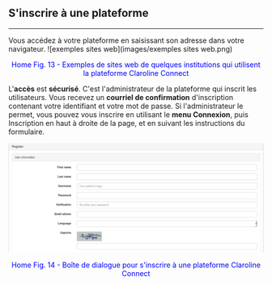 ## S'inscrire à une plateforme
---

Vous accédez à votre plateforme en saisissant son adresse dans votre navigateur.
![exemples sites web](images/exemples sites web.png)

<p style="text-align: center; color: blue">Home Fig. 13 - Exemples de sites web de quelques institutions qui utilisent la plateforme Claroline Connect</p>

L'**accès** est **sécurisé**. C'est l'administrateur de la plateforme qui inscrit les utilisateurs.
Vous recevez un **courriel de confirmation** d'inscription contenant votre identifiant et votre mot de passe.
Si l'administrateur le permet, vous pouvez vous inscrire en utilisant le **menu Connexion**, puis Inscription en haut à droite de la page, et en suivant les instructions du formulaire.

![inscription.JPG](images/inscription.png)

<p style="text-align: center; color: blue">Home Fig. 14 - Boîte de dialogue pour s'inscrire à une plateforme Claroline Connect</p>

